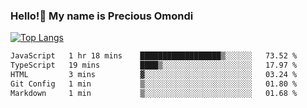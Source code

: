 ### Hello!👋 My name is Precious Omondi 

[![Top Langs](https://github-readme-stats.vercel.app/api/top-langs/?username=Presho99&langs_count=8&theme=dark)](https://github.com/Presho99/github-readme-stats)



<!--START_SECTION:waka-->

```txt
JavaScript   1 hr 18 mins    ██████████████████▒░░░░░░   73.52 %
TypeScript   19 mins         ████▒░░░░░░░░░░░░░░░░░░░░   17.97 %
HTML         3 mins          ▓░░░░░░░░░░░░░░░░░░░░░░░░   03.24 %
Git Config   1 min           ▒░░░░░░░░░░░░░░░░░░░░░░░░   01.80 %
Markdown     1 min           ▒░░░░░░░░░░░░░░░░░░░░░░░░   01.68 %
```

<!--END_SECTION:waka-->

